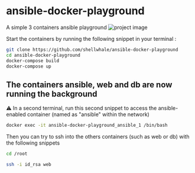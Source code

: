 # ansible-docker-playground
A simple 3 containers ansible playground
![project image](https://i.imgur.com/jwf0hv9.png)

Start the containers by running the following snippet in your terminal :

```bash
git clone https://github.com/shellwhale/ansible-docker-playground
cd ansible-docker-playground
docker-compose build
docker-compose up
```
The containers ansible, web and db are now running the background
---

⚠ In a second terminal, run this second snippet to access the ansible-enabled container (named as "ansible" within the network) 

```bash
docker exec -it ansible-docker-playground_ansible_1 /bin/bash
```

Then you can try to ssh into the others containers (such as web or db) with the following snippets

```bash
cd /root
```

```bash
ssh -i id_rsa web
```

